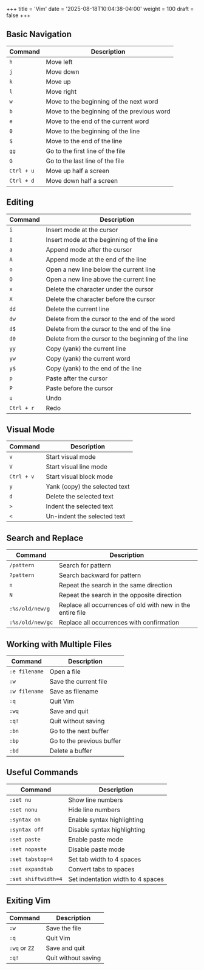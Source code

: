 +++
title = 'Vim'
date = '2025-08-18T10:04:38-04:00'
weight = 100
draft = false
+++


## Basic Navigation

| Command    | Description                                |
| ---------- | ------------------------------------------ |
| `h`        | Move left                                  |
| `j`        | Move down                                  |
| `k`        | Move up                                    |
| `l`        | Move right                                 |
| `w`        | Move to the beginning of the next word     |
| `b`        | Move to the beginning of the previous word |
| `e`        | Move to the end of the current word        |
| `0`        | Move to the beginning of the line          |
| `$`        | Move to the end of the line                |
| `gg`       | Go to the first line of the file           |
| `G`        | Go to the last line of the file            |
| `Ctrl + u` | Move up half a screen                      |
| `Ctrl + d` | Move down half a screen                    |

## Editing

| Command    | Description                                         |
| ---------- | --------------------------------------------------- |
| `i`        | Insert mode at the cursor                           |
| `I`        | Insert mode at the beginning of the line            |
| `a`        | Append mode after the cursor                        |
| `A`        | Append mode at the end of the line                  |
| `o`        | Open a new line below the current line              |
| `O`        | Open a new line above the current line              |
| `x`        | Delete the character under the cursor               |
| `X`        | Delete the character before the cursor              |
| `dd`       | Delete the current line                             |
| `dw`       | Delete from the cursor to the end of the word       |
| `d$`       | Delete from the cursor to the end of the line       |
| `d0`       | Delete from the cursor to the beginning of the line |
| `yy`       | Copy (yank) the current line                        |
| `yw`       | Copy (yank) the current word                        |
| `y$`       | Copy (yank) to the end of the line                  |
| `p`        | Paste after the cursor                              |
| `P`        | Paste before the cursor                             |
| `u`        | Undo                                                |
| `Ctrl + r` | Redo                                                |

## Visual Mode

| Command    | Description                   |
| ---------- | ----------------------------- |
| `v`        | Start visual mode             |
| `V`        | Start visual line mode        |
| `Ctrl + v` | Start visual block mode       |
| `y`        | Yank (copy) the selected text |
| `d`        | Delete the selected text      |
| `>`        | Indent the selected text      |
| `<`        | Un-indent the selected text   |

## Search and Replace

| Command          | Description                                                |
| ---------------- | ---------------------------------------------------------- |
| `/pattern`       | Search for pattern                                         |
| `?pattern`       | Search backward for pattern                                |
| `n`              | Repeat the search in the same direction                    |
| `N`              | Repeat the search in the opposite direction                |
| `:%s/old/new/g`  | Replace all occurrences of old with new in the entire file |
| `:%s/old/new/gc` | Replace all occurrences with confirmation                  |

## Working with Multiple Files

| Command       | Description               |
| ------------- | ------------------------- |
| `:e filename` | Open a file               |
| `:w`          | Save the current file     |
| `:w filename` | Save as filename          |
| `:q`          | Quit Vim                  |
| `:wq`         | Save and quit             |
| `:q!`         | Quit without saving       |
| `:bn`         | Go to the next buffer     |
| `:bp`         | Go to the previous buffer |
| `:bd`         | Delete a buffer           |

## Useful Commands

| Command             | Description                       |
| ------------------- | --------------------------------- |
| `:set nu`           | Show line numbers                 |
| `:set nonu`         | Hide line numbers                 |
| `:syntax on`        | Enable syntax highlighting        |
| `:syntax off`       | Disable syntax highlighting       |
| `:set paste`        | Enable paste mode                 |
| `:set nopaste`      | Disable paste mode                |
| `:set tabstop=4`    | Set tab width to 4 spaces         |
| `:set expandtab`    | Convert tabs to spaces            |
| `:set shiftwidth=4` | Set indentation width to 4 spaces |

## Exiting Vim

| Command       | Description         |
| ------------- | ------------------- |
| `:w`          | Save the file       |
| `:q`          | Quit Vim            |
| `:wq` or `ZZ` | Save and quit       |
| `:q!`         | Quit without saving |